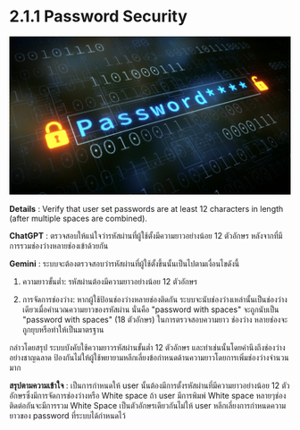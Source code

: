# 2.1.1 Password Security
![](img/password.jpg)

**Details** : Verify that user set passwords are at least 12 characters in length (after multiple spaces are combined). 

**ChatGPT** : ตรวจสอบให้แน่ใจว่ารหัสผ่านที่ผู้ใช้ตั้งมีความยาวอย่างน้อย 12 ตัวอักษร หลังจากที่มีการรวมช่องว่างหลายช่องเข้าด้วยกัน

**Gemini** : ระบบจะต้องตรวจสอบว่ารหัสผ่านที่ผู้ใช้ตั้งขึ้นนั้นเป็นไปตามเงื่อนไขดังนี้

1. ความยาวขั้นต่ำ: รหัสผ่านต้องมีความยาวอย่างน้อย 12 ตัวอักษร

2. การจัดการช่องว่าง: หากผู้ใช้ป้อนช่องว่างหลายช่องติดกัน ระบบจะนับช่องว่างเหล่านั้นเป็นช่องว่างเดียวเมื่อคำนวณความยาวของรหัสผ่าน นั่นคือ "password with spaces" จะถูกนับเป็น "password with spaces" (18 ตัวอักษร) ในการตรวจสอบความยาว ช่องว่าง หลายช่องจะถูกยุบหรือทำให้เป็นมาตรฐาน

กล่าวโดยสรุป ระบบบังคับใช้ความยาวรหัสผ่านขั้นต่ำ 12 ตัวอักษร และทำเช่นนั้นโดยคำนึงถึงช่องว่างอย่างชาญฉลาด ป้องกันไม่ให้ผู้ใช้พยายามหลีกเลี่ยงข้อกำหนดด้านความยาวโดยการเพิ่มช่องว่างจำนวนมาก

**สรุปตามความเข้าใจ** :  เป็นการกำหนดให้ user นั้นต้องมีการตั้งรหัสผ่านที่มีความยาวอย่างน้อย 12 ตัวอักษรซึ่งมีการจัดการช่องว่างหรือ White space 
                   ถ้า user มีการพิมพ์ White space หลายๆช่องติดต่อกันจะมีการรวม White Space เป็นตัวอักษรเดียวกันไม่ให้ user หลีกเลี่ยงการกำหนดความยาวของ password ที่ระบบได้กำหนดไว้
